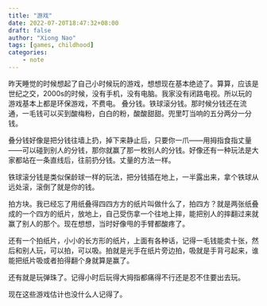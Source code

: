 ```yaml
---
title: "游戏"
date: 2022-07-20T18:47:32+08:00
draft: false
author: "Xiong Nao"
tags: [games, childhood]
categories:
    - note
---
```


昨天睡觉的时候想起了自己小时候玩的游戏，想想现在基本绝迹了。算算，应该是世纪之交，2000s的时候，没有手机，没有电脑。我家没有闭路电视。所以玩的游戏基本上都是环保游戏，不费电。
叠分钱。铁球滚分钱。那时候分钱还在流通，一毛钱可以买到酸梅粉，白白的粉，酸酸甜甜。兜里叮当响的五分两分一分钱。

叠分钱好像是把分钱往墙上扔，掉下来静止后，只要你一爪——用拇指食指丈量——可以碰到别人的分钱，那你就赢了那一枚别人的分钱。好像还有一种玩法是大家都站在一条直线后，往前扔分钱。丈量的方法一样。

铁球滚分钱是类似保龄球一样的玩法，把分钱插在地上，一半露出来，拿个铁球从远处滚，滚倒了就是你的钱。

拍方块。我已经忘了用纸叠得四四方方的纸片叫做什么了，拍四方？就是两张纸叠成的一个四方的纸片，放地上，自己受伤拿一个往地上摔，能把别人的摔翻过来就赢了别人的那个。现在想想，当时好像甩的手臂都酸疼了。

还有一个拍纸片，小小的长方形的纸片，上面有各种话，记得一毛钱能卖十张，然后和别人玩，可以拍，可以吸。拍就是光手在纸片旁边拍，吸就是手背弓起来，谁能把纸片吸或者拍得翻个身就算是赢了。

还有就是玩弹珠了。记得小时后玩得大拇指都痛得不行还是忍不住要出去玩。

现在这些游戏估计也没什么人记得了。